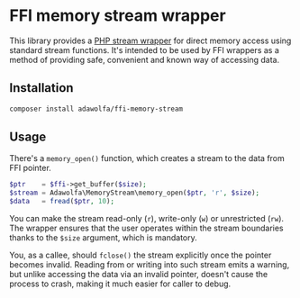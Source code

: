 # FFI memory stream wrapper

This library provides a [PHP stream wrapper](https://www.php.net/manual/en/class.streamwrapper.php) for direct memory access using standard stream functions. It's intended to be used by FFI wrappers as a method of providing safe, convenient and known way of accessing data.

## Installation

~~~bash
composer install adawolfa/ffi-memory-stream
~~~

## Usage

There's a `memory_open()` function, which creates a stream to the data from FFI pointer.

~~~php
$ptr    = $ffi->get_buffer($size);
$stream = Adawolfa\MemoryStream\memory_open($ptr, 'r', $size);
$data   = fread($ptr, 10);
~~~

You can make the stream read-only (`r`), write-only (`w`) or unrestricted (`rw`). The wrapper ensures that the user operates within the stream boundaries thanks to the `$size` argument, which is mandatory.

You, as a callee, should `fclose()` the stream explicitly once the pointer becomes invalid. Reading from or writing into such stream emits a warning, but unlike accessing the data via an invalid pointer, doesn't cause the process to crash, making it much easier for caller to debug.
